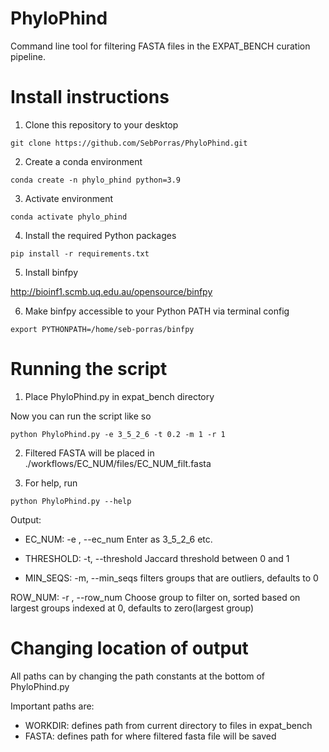 # PhyloPhind

Command line tool for filtering FASTA files in the EXPAT_BENCH curation pipeline. 

# Install instructions 

1. Clone this repository to your desktop

```
git clone https://github.com/SebPorras/PhyloPhind.git
```

2. Create a conda environment 

```
conda create -n phylo_phind python=3.9
```

3. Activate environment 

```
conda activate phylo_phind 
```

4. Install the required Python packages 

```
pip install -r requirements.txt
```

5. Install binfpy 

http://bioinf1.scmb.uq.edu.au/opensource/binfpy

6. Make binfpy accessible to your Python PATH via terminal config 

```
export PYTHONPATH=/home/seb-porras/binfpy
```

# Running the script 

1. Place PhyloPhind.py in expat_bench directory 

Now you can run the script like so 

```
python PhyloPhind.py -e 3_5_2_6 -t 0.2 -m 1 -r 1
```

2. Filtered FASTA will be placed in ./workflows/EC_NUM/files/EC_NUM_filt.fasta

3. For help, run

```
python PhyloPhind.py --help
```

Output: 

  - EC_NUM: -e , --ec_num
  Enter as 3_5_2_6 etc.
  
  - THRESHOLD: -t, --threshold
  Jaccard threshold between 0 and 1
  
  - MIN_SEQS: -m, --min_seqs
  filters groups that are outliers, defaults to 0
  
  ROW_NUM: -r , --row_num 
  Choose group to filter on, sorted based on largest groups indexed at 0, defaults to zero(largest group)

# Changing location of output

All paths can by changing the path constants at the bottom of PhyloPhind.py

Important paths are:

- WORKDIR: defines path from current directory to files in expat_bench 
- FASTA: defines path for where filtered fasta file will be saved 


